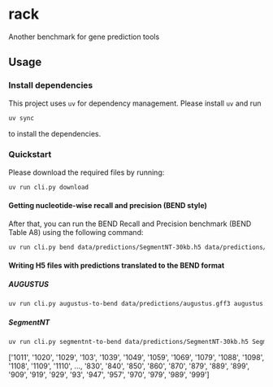 # rack
Another benchmark for gene prediction tools

## Usage
### Install dependencies
This project uses `uv` for dependency management. Please install `uv` and run
```bash
uv sync
```
to install the dependencies.

### Quickstart
Please download the required files by running:
```bash
uv run cli.py download
```

#### Getting nucleotide-wise recall and precision (BEND style)
After that, you can run the BEND Recall and Precision benchmark (BEND Table A8) using the
following command:
```bash
uv run cli.py bend data/predictions/SegmentNT-30kb.h5 data/predictions/augustus.gff3
```

#### Writing H5 files with predictions translated to the BEND format
##### AUGUSTUS
```bash
uv run cli.py augustus-to-bend data/predictions/augustus.gff3 augustus.bend.h5
```

##### SegmentNT
```bash
uv run cli.py segmentnt-to-bend data/predictions/SegmentNT-30kb.h5 SegmentNT-30kb.bend.h5
```


['1011', '1020', '1029', '103', '1039', '1049', '1059', '1069', '1079', '1088', '1098', '1108', '1109', '1110', ..., '830', '840', '850', '860', '870', '879', '889', '899', '909', '919', '929', '93', '947', '957', '970', '979', '989', '999']